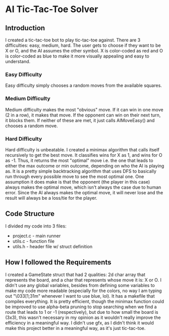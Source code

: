 # AI Tic-Tac-Toe Solver

## Introduction
I created a tic-tac-toe bot to play tic-tac-toe against. There are 3 difficulties: easy, medium, hard. The user gets to choose if they want to be X or O, and the AI assumes the other symbol. X is color-coded as red and O is color-coded as blue to make it more visually appealing and easy to understand. 

### Easy Difficulty
Easy difficulty simply chooses a random moves from the available squares. 

### Medium Difficulty
Medium difficulty makes the most "obvious" move. If it can win in one move (2 in a row), it makes that move. If the opponent can win on their next turn, 
it blocks them. If neither of these are met, it just calls AIMoveEasy() and chooses a random move.

### Hard Difficulty
Hard difficulty is unbeatable. I created a minimax algorithm that calls itself recursively to get the best move. It classifies wins for X as 1, and wins for 
O as -1. Thus, it returns the most "optimal" move i.e. the one that leads to either the max outcome or min outcome, depending on who the AI is playing as. 
It is a pretty simple backtracking algorithm that uses DFS to basically run through every possible move to see the most optimal one. One assumption it does make is that the opponent (the player in this case) always makes the optimal move, which isn't always the case due to human error.
Since the AI always makes the optimal move, it will never lose and the result will always be a loss/tie for the player. 

## Code Structure
I divided my code into 3 files: 
- project.c - main runner
- utils.c - function file
- utils.h - header file w/ struct definition

## How I followed the Requirements
I created a GameState struct that had 2 qualities: 2d char array that represents the board, and a char that represents whose move it is: X or O. I didn't use any global variables, besides from defining some variables to make my code more readable (especially for the colors, no way I am typing out "\033[1;31m" whenever I want to use blue, lol). It has a makefile that compiles everything. It is pretty efficient, though the minimax function could be improved to use alpha-beta pruning to stop searching when we find a route that leads to 1 or -1 (respectively), but due to how small the board is (3x3), this wasn't necessary in my opinion as it wouldn't really improve the efficiency in a meaningful way. I didn't use gfx, as I didn't think it would make this project better in a meaningful way, as it's just tic-tac-toe.  